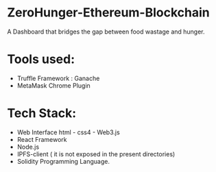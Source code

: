 # ZeroHunger-Ethereum-Blockchain
 A Dashboard that bridges the gap between food wastage and hunger.

# Tools used:

 - Truffle Framework : Ganache
 - MetaMask Chrome Plugin

# Tech Stack:

 - Web Interface html - css4 - Web3.js
 - React Framework
 - Node.js
 - IPFS-client ( it is not exposed in the present directories)
 - Solidity Programming Language.
